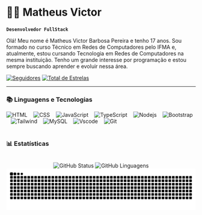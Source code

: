 # 🧑‍💻 Matheus Victor

**`Desenvolvedor FullStack`**

Olá! Meu nome é Matheus Victor Barbosa Pereira e tenho 17 anos.
Sou formado no curso Técnico em Redes de Computadores pelo IFMA e, atualmente, estou cursando Tecnologia em Redes de Computadores na mesma instituição. Tenho um grande interesse por programação e estou sempre buscando aprender e evoluir nessa área.

<p align="left">
      <a href="https://github.com/MatheusVBP?tab=followers">
         <img alt="Seguidores" title="Siga-me no GitHub" src="https://custom-icon-badges.demolab.com/github/followers/MatheusVBP?color=236ad3&labelColor=1155ba&style=for-the-badge&logo=person-add&label=seguidores&logoColor=white"/></a>
      <a href="https://github.com/MatheusVBP?tab=repositories&sort=stargazers">
         <img alt="Total de Estrelas" title="Total de Estrelas no GitHub" src="https://custom-icon-badges.demolab.com/github/stars/MatheusVBP?color=55960c&style=for-the-badge&labelColor=488207&logo=star&label=Estrelas"/></a>
</p>

---

### 📚 Linguagens e Tecnologias

<div align="left">
<img 
alt="HTML"
title="HTML"
width="25px"
src="https://cdn.jsdelivr.net/gh/devicons/devicon@latest/icons/html5/html5-original.svg"
/>
<img width="8" />
<img 
alt="CSS"
title="CSS"
width="25px" src="https://cdn.jsdelivr.net/gh/devicons/devicon@latest/icons/css3/css3-original.svg"
/>
<img width="8" />
<img 
alt="JavaScript"
title="JavaScript"
width="25px"
src="https://cdn.jsdelivr.net/gh/devicons/devicon@latest/icons/javascript/javascript-original.svg"
/>
<img width="8" />
<img
alt="TypeScript"
title="TypeScript"
width="25px"
src="https://cdn.jsdelivr.net/gh/devicons/devicon@latest/icons/typescript/typescript-original.svg"
/>
<img width="8" />
<img 
alt="Nodejs"
title="Nodejs"
width="25px"
src="https://cdn.jsdelivr.net/gh/devicons/devicon@latest/icons/nodejs/nodejs-original-wordmark.svg"
/>
<img width="8" />
<img 
alt="Bootstrap"
title="Bootstrap"
width="25px"
src="https://cdn.jsdelivr.net/gh/devicons/devicon@latest/icons/bootstrap/bootstrap-original.svg"
/>
<img width="8" />
<img
alt="Tailwind"
title="Tailwind"
width="25px"
src="https://cdn.jsdelivr.net/gh/devicons/devicon@latest/icons/tailwindcss/tailwindcss-original.svg"
/>
<img width="8" />
<img 
alt="MySQL"
title="MySQL"
width="25px"
src="https://cdn.jsdelivr.net/gh/devicons/devicon@latest/icons/mysql/mysql-original.svg"
/>
<img width="8" />
<img 
alt="Vscode"
title="Vscode"
width="25px"
src="https://cdn.jsdelivr.net/gh/devicons/devicon@latest/icons/vscode/vscode-original.svg"
/>
<img width="8" />
<img 
alt="Git"
title="Git"
width="25px"
src="https://cdn.jsdelivr.net/gh/devicons/devicon@latest/icons/git/git-original.svg"
/>
</div>
<br>

### 📊 Estatísticas
<br>
<div style="text-align: center;" align="center">
<img alt="GitHub Status" padding-right="10px" src="https://github-readme-stats.vercel.app/api?username=MatheusVBP&hide_title=true&show_icons=true&include_all_commits=false&count_private=true&locale=pt-br&line_height=25&hide=issues&bg_color=000&title_color=1b52de&text_color=FFF&border_radius=3&border_color=1b52de&icon_color=1b52de&theme=jolly&cache_seconds=0"
/>
<img alt="GitHub Linguagens" src="https://github-readme-stats.vercel.app/api/top-langs/?username=MatheusVBP&line_height=10&card_width=290&layout=compact&hide_title=false&include_all_commits=true&count_private=true&langs_count=9&show_icons=true&title_color=1b52de&bg_color=000&text_color=8B8B8B&border_radius=3&border_color=1b52de&count_private=true&locale=pt-br&cache_seconds=0"
/>
</div>

<picture align="center">
  <source media="(prefers-color-scheme: dark)" srcset="https://raw.githubusercontent.com/MatheusVBP/MatheusVBP/output/github-contribution-grid-snake-dark.svg">
  <source media="(prefers-color-scheme: light)" srcset="https://raw.githubusercontent.com/MatheusVBP/MatheusVBP/output/github-contribution-grid-snake-dark.svg">
  <img align="center" alt="github contribution grid snake animation" src="https://raw.githubusercontent.com/MatheusVBP/MatheusVBP/output/github-contribution-grid-snake.svg">
</picture>




